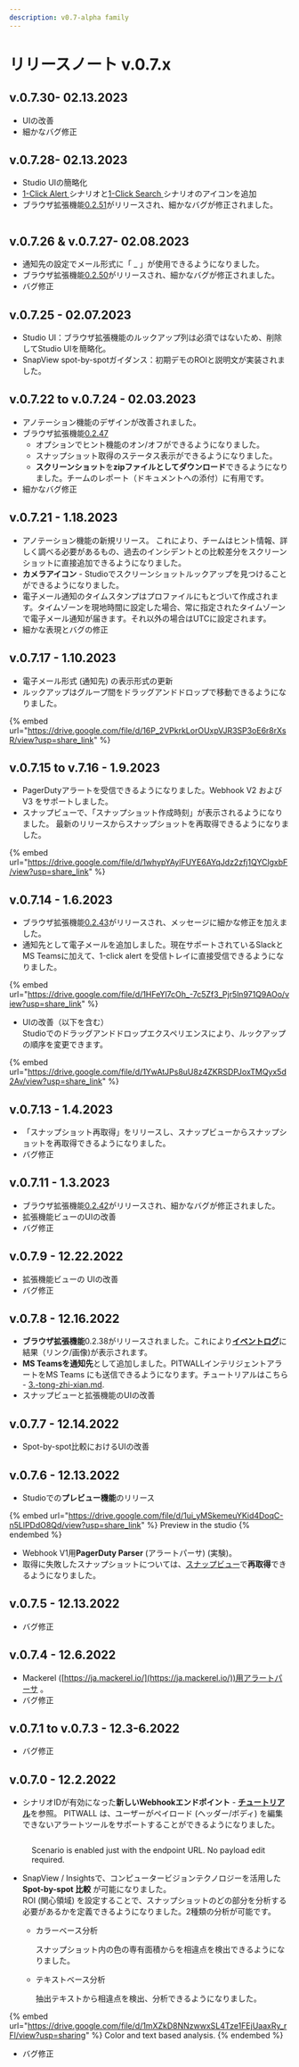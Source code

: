 ```yaml
---
description: v0.7-alpha family
---
```


<!--
# 🔖 リリースノート v.0.7.x
-->

# リリースノート v.0.7.x

## v.0.7.30- 02.13.2023

* UIの改善
* 細かなバグ修正

## v.0.7.28- 02.13.2023

* Studio UIの簡略化
* [1-Click Alert ](../../../../../tutorial-get-started./shinariono/arto/)シナリオと[1-Click Search ](../../../../../tutorial-get-started./shinariono/insutantorukkuappu/)シナリオのアイコンを追加
* ブラウザ拡張機能[0.2.51](https://ctc-america.box.com/s/fgb9boee5kn4mzmjfe2ka26j5ofq7ymf)がリリースされ、細かなバグが修正されました。

<figure><img src="../../../../../.gitbook/assets/image (52).png" alt=""><figcaption></figcaption></figure>

## v.0.7.26 & v.0.7.27- 02.08.2023

* 通知先の設定でメール形式に「 \_ 」が使用できるようになりました。
* ブラウザ拡張機能[0.2.50](https://ctc-america.box.com/s/fgb9boee5kn4mzmjfe2ka26j5ofq7ymf)がリリースされ、細かなバグが修正されました。
* バグ修正

## v.0.7.25 - 02.07.2023

* Studio UI：ブラウザ拡張機能のルックアップ列は必須ではないため、削除してStudio UIを簡略化。
* SnapView spot-by-spotガイダンス：初期デモのROIと説明文が実装されました。

## v.0.7.22 to v.0.7.24 - 02.03.2023

* アノテーション機能のデザインが改善されました。
* ブラウザ拡張機能[0.2.47](https://ctc-america.app.box.com/s/fgb9boee5kn4mzmjfe2ka26j5ofq7ymf)
  * オプションでヒント機能のオン/オフができるようになりました。
  * スナップショット取得のステータス表示ができるようになりました。
  * **スクリーンショット**を**zipファイルとしてダウンロード**できるようになりました。チームのレポート（ドキュメントへの添付）に有用です。
* 細かなバグ修正

## v.0.7.21 - 1.18.2023

* アノテーション機能の新規リリース。 これにより、チームはヒント情報、詳しく調べる必要があるもの、過去のインシデントとの比較差分をスクリーンショットに直接追加できるようになりました。
* **カメラアイコン**  - Studioでスクリーンショットルックアップを見つけることができるようになりました。
* 電子メール通知のタイムスタンプはプロファイルにもとづいて作成されます。タイムゾーンを現地時間に設定した場合、常に指定されたタイムゾーンで電子メール通知が届きます。それ以外の場合はUTCに設定されます。
* 細かな表現とバグの修正

## v.0.7.17 - 1.10.2023

* 電子メール形式 (通知先) の表示形式の更新
* ルックアップはグループ間をドラッグアンドドロップで移動できるようになりました。

{% embed url="https://drive.google.com/file/d/16P_2VPkrkLorOUxpVJR3SP3oE6r8rXsR/view?usp=share_link" %}

## v.0.7.15 to v.7.16 - 1.9.2023

* PagerDutyアラートを受信できるようになりました。Webhook V2 および V3 をサポートしました。
* スナップビューで、「スナップショット作成時刻」が表示されるようになりました。 最新のリリースからスナップショットを再取得できるようになりました。

{% embed url="https://drive.google.com/file/d/1whypYAylFUYE6AYqJdz2zfj1QYClgxbF/view?usp=share_link" %}

## v.0.7.14 - 1.6.2023

* ブラウザ拡張機能[0.2.43](https://ctc-america.box.com/s/fgb9boee5kn4mzmjfe2ka26j5ofq7ymf)がリリースされ、メッセージに細かな修正を加えました。
* 通知先として電子メールを追加しました。現在サポートされているSlackとMS Teamsに加えて、1-click alert を受信トレイに直接受信できるようになりました。

{% embed url="https://drive.google.com/file/d/1HFeYl7cOh_-7c5Zf3_Pjr5ln971Q9AOo/view?usp=share_link" %}

* UIの改善（以下を含む）\
  Studioでのドラッグアンドドロップエクスペリエンスにより、ルックアップの順序を変更できます。

{% embed url="https://drive.google.com/file/d/1YwAtJPs8uU8z4ZKRSDPJoxTMQyx5d2Av/view?usp=share_link" %}

## v.0.7.13 - 1.4.2023

* 「スナップショット再取得」をリリースし、スナップビューからスナップショットを再取得できるようになりました。
* バグ修正

## v.0.7.11 - 1.3.2023

* ブラウザ拡張機能[0.2.42](https://ctc-america.app.box.com/folder/175310078442?s=fgb9boee5kn4mzmjfe2ka26j5ofq7ym)がリリースされ、細かなバグが修正されました。
* 拡張機能ビューのUIの改善
* バグ修正

## v.0.7.9 - 12.22.2022

* 拡張機能ビューの UIの改善
* バグ修正

## v.0.7.8 - 12.16.2022

* **ブラウザ拡張機能**0.2.38がリリースされました。これにより[**イベントログ**](../../../../../tutorial-get-started./furikaeri/ibentorogu-insaito.md)に結果（リンク/画像)が表示されます。
* **MS Teamsを通知先**として追加しました。PITWALLインテリジェントアラートをMS Teams にも送信できるようになります。チュートリアルはこちら - [3.-tong-zhi-xian.md](../../../../../tutorial-get-started./shinariono/arto/3.-tong-zhi-xian.md "mention").
* スナップビューと拡張機能のUIの改善

## v.0.7.7 - 12.14.2022

* Spot-by-spot比較におけるUIの改善

## v.0.7.6 - 12.13.2022

* Studioでの**プレビュー機能**のリリース

{% embed url="https://drive.google.com/file/d/1ui_yMSkemeuYKid4DoqC-n5LlPDdO8Qd/view?usp=share_link" %}
Preview in the studio
{% endembed %}

* Webhook V1用**PagerDuty Parser** (アラートパーサ) (実験)。
* 取得に失敗したスナップショットについては、[スナップビュー](../../../../../tutorial-get-started./inshidentono/snapview.md)で**再取得**できるようになりました。

## v.0.7.5 - 12.13.2022

* バグ修正

## v.0.7.4 - 12.6.2022

* Mackerel ([https://ja.mackerel.io/](https://ja.mackerel.io/))用アラートパーサ 。
* バグ修正

## v.0.7.1 to v.0.7.3 - 12.3-6.2022

* バグ修正

## v.0.7.0 - 12.2.2022

* シナリオIDが有効になった**新しいWebhookエンドポイント** - [**チュートリアル**](../../../../../tutorial-get-started./shinariono/arto/3.-tong-zhi-xian.md)を参照。 PITWALL は、ユーザーがペイロード (ヘッダー/ボディ) を編集できないアラートツールをサポートすることができるようになりました。

<figure><img src="../../../../../.gitbook/assets/image (37).png" alt=""><figcaption><p>Scenario is enabled just with the endpoint URL. No payload edit required.</p></figcaption></figure>

* SnapView / Insightsで、コンピュータービジョンテクノロジーを活用した **Spot-by-spot 比較** が可能になりました。\
  ROI (関心領域) を設定することで、スナップショットのどの部分を分析する必要があるかを定義できるようになりました。2種類の分析が可能です。
  *   カラーベース分析

      スナップショット内の色の専有面積からを相違点を検出できるようになりました。
  *   テキストベース分析

      抽出テキストから相違点を検出、分析できるようになりました。

{% embed url="https://drive.google.com/file/d/1mXZkD8NNzwwxSL4Tze1FEjUaaxRy_rFl/view?usp=sharing" %}
Color and text based analysis.
{% endembed %}

* バグ修正
